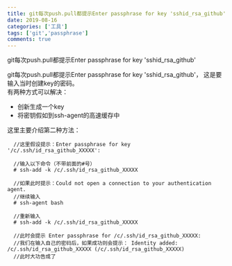 ```yaml
---
title: git每次push.pull都提示Enter passphrase for key 'sshid_rsa_github'
date: 2019-08-16
categories: ['工具']
tags: ['git','passphrase']
comments: true
---
```


git每次push.pull都提示Enter passphrase for key 'sshid_rsa_github'

<!--more-->

git每次push.pull都提示Enter passphrase for key 'sshid_rsa_github'， 这是要输入当时创建key的密码。  
有两种方式可以解决：  
 * 创新生成一个key  
 * 将密钥假如到ssh-agent的高速缓存中

这里主要介绍第二种方法：

  ```
    //这里假设提示：Enter passphrase for key '/c/.ssh/id_rsa_github_XXXXX':

    //输入以下命令（不带前面的#号）
    # ssh-add -k /c/.ssh/id_rsa_github_XXXXX

    //如果此时提示：Could not open a connection to your authentication agent.
    //继续输入
    # ssh-agent bash

    //重新输入
    # ssh-add -k /c/.ssh/id_rsa_github_XXXXX

    //此时会提示 Enter passphrase for /c/.ssh/id_rsa_github_XXXXX:
    //我们在输入自己的密码后，如果成功则会提示： Identity added: /c/.ssh/id_rsa_github_XXXXX (/c/.ssh/id_rsa_github_XXXXX)
    //此时大功告成了

  ```
